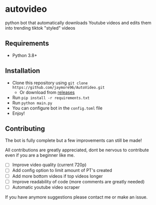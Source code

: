 # autovideo
python bot that automatically downloads Youtube videos and edits them into trending tiktok "styled" videos

## Requirements
- Python 3.8+

## Installation
- Clone this repository using `git clone https://github.com/jaymore96/AutoVideo.git`
  - Or download from [releases](https://github.com/jaymore96/AutoVideo/releases)
- Run `pip install -r requirements.txt`
- Run `python main.py`
- You can configure bot in the `config.toml` file
- Enjoy!

## Contributing
The bot is fully complete but a few improvements can still be made!

All contributions are greatly appreciated, dont be nervous to contribute even if you are a beginner like me.
- [ ] Improve video quality (current 720p)
- [ ] Add config option to limit amount of PT's created
- [ ] Add more bottom videos if top videos longer
- [ ] Improve readability of code (more comments are greatly needed)
- [ ] Automatic youtube video scraper <br />

If you have anymore suggestions please contact me or make an issue.

